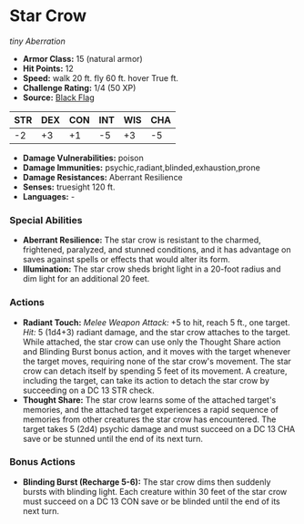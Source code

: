 # Star Crow

*tiny* *Aberration*

- **Armor Class:** 15 (natural armor)
- **Hit Points:** 12 
- **Speed:** walk 20 ft. fly 60 ft. hover True ft.
- **Challenge Rating:** 1/4 (50 XP)
- **Source:** [Black Flag](https://koboldpress.com/kpstore/product/tovrpg-pg-mv/)

| STR | DEX | CON | INT | WIS | CHA |
| --- | --- | --- | --- | --- | --- |
| -2 | +3 | +1 | -5 | +3 | -5 |

- **Damage Vulnerabilities:** poison
- **Damage Immunities:** psychic,radiant,blinded,exhaustion,prone
- **Damage Resistances:** Aberrant Resilience
- **Senses:** truesight 120 ft.
- **Languages:** -

### Special Abilities

- **Aberrant Resilience:** The star crow is resistant to the charmed, frightened, paralyzed, and stunned conditions, and it has advantage on saves against spells or effects that would alter its form.
- **Illumination:** The star crow sheds bright light in a 20-foot radius and dim light for an additional 20 feet.

### Actions

- **Radiant Touch:** _Melee Weapon Attack:_ +5 to hit, reach 5 ft., one target. _Hit:_ 5 (1d4+3) radiant damage, and the star crow attaches to the target. While attached, the star crow can use only the Thought Share action and Blinding Burst bonus action, and it moves with the target whenever the target moves, requiring none of the star crow's movement. The star crow can detach itself by spending 5 feet of its movement. A creature, including the target, can take its action to detach the star crow by succeeding on a DC 13 STR check.
- **Thought Share:** The star crow learns some of the attached target's memories, and the attached target experiences a rapid sequence of memories from other creatures the star crow has encountered. The target takes 5 (2d4) psychic damage and must succeed on a DC 13 CHA save or be stunned until the end of its next turn.

### Bonus Actions

- **Blinding Burst (Recharge 5-6):** The star crow dims then suddenly bursts with blinding light. Each creature within 30 feet of the star crow must succeed on a DC 13 CON save or be blinded until the end of its next turn.
